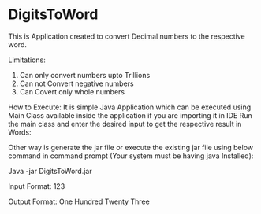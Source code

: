 # DigitsToWord

This is Application created to convert Decimal numbers to the respective word.

Limitations:
1. Can only convert numbers upto Trillions
2. Can not Convert negative numbers
3. Can Covert only whole numbers

How to Execute:
It is simple Java Application which can be executed using Main Class available inside the application if you are importing it in IDE
Run the main class and enter the desired input to get the respective result in Words:

Other way is generate the jar file or execute the existing jar file using below command in command prompt (Your system must be having java Installed):

Java -jar DigitsToWord.jar

Input Format:
123

Output Format:
One Hundred Twenty Three
